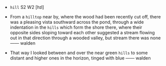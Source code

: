 - `hill` S2 W2 [hɪl]



-  From a `hilltop` near by, where the wood had been recently cut off, there was a pleasing vista southward across the pond, through a wide indentation in the `hills` which form the shore there, where their opposite sides sloping toward each other suggested a stream flowing out in that direction through a wooded valley, but stream there was none —— walden

-  That way I looked between and over the near green `hills` to some distant and higher ones in the horizon, tinged with blue —— walden